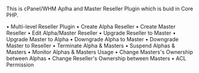 This is cPanel/WHM Aplha and Master Reseller Plugin which is buid in Core PHP.

• Multi-level Reseller Plugin
• Create Alpha Reseller
• Create Master Reseller
• Edit Alpha/Master Reseller
• Upgrade Reseller to Master
• Upgrade Master to Alpha
• Downgrade Alpha to Master
• Downgrade Master to Reseller
• Terminate Alpha & Masters
• Suspend Alphas & Masters
• Monitor Alphas & Masters Usage
• Change Masters's Ownership between Alphas
• Change Reseller's Ownership between Masters
• ACL Permission
